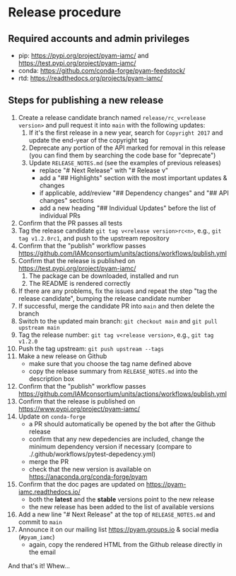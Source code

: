 # Release procedure

## Required accounts and admin privileges

- pip: https://pypi.org/project/pyam-iamc/ and https://test.pypi.org/project/pyam-iamc/
- conda: https://github.com/conda-forge/pyam-feedstock/
- rtd: https://readthedocs.org/projects/pyam-iamc/

## Steps for publishing a new release

1. Create a release candidate branch named `release/rc_v<release version>`
   and pull request it into `main` with the following updates:
   1. If it's the first release in a new year,
      search for `Copyright 2017` and update the end-year of the copyright tag
   1. Deprecate any portion of the API marked for removal in this release
      (you can find them by searching the code base for "deprecate")
   1. Update `RELEASE_NOTES.md` (see the examples of previous releases)
	  - replace "# Next Release" with "# Release v<release version>"
	  - add a "## Highlights" section with the most important updates & changes
      - if applicable, add/review "## Dependency changes" and "## API changes" sections 
      - add a new heading "## Individual Updates" before the list of individual PRs
  1. Confirm that the PR passes all tests
  1. Tag the release candidate `git tag v<release version>rc<n>`,
     e.g., `git tag v1.2.0rc1`, and push to the upstream repository
  1. Confirm that the "publish" workflow passes 
     https://github.com/IAMconsortium/units/actions/workflows/publish.yml
  1. Confirm that the release is published on https://test.pypi.org/project/pyam-iamc/
     1. The package can be downloaded, installed and run
     1. The README is rendered correctly
  1. If there are any problems, fix the issues and repeat the step
     "tag the release candidate", bumping the release candidate number  
  1. If successful, merge the candidate PR into `main` and then delete the branch
1. Switch to the updated main branch: `git checkout main` and `git pull upstream main`
1. Tag the release number: `git tag v<release version>`, e.g., `git tag v1.2.0`
1. Push the tag upstream: `git push upstream --tags`
1. Make a new release on Github
   - make sure that you choose the tag name defined above
   - copy the release summary from `RELEASE_NOTES.md` into the description box
1. Confirm that the "publish" workflow passes 
   https://github.com/IAMconsortium/units/actions/workflows/publish.yml
1. Confirm that the release is published on https://www.pypi.org/project/pyam-iamc/
1. Update on `conda-forge`
   - a PR should automatically be opened by the bot after the Github release
   - confirm that any new depedencies are included,
     change the minimum dependency version if necessary
     (compare to ./.github/workflows/pytest-depedency.yml)
   - merge the PR
   - check that the new version is available on https://anaconda.org/conda-forge/pyam
1. Confirm that the doc pages are updated on https://pyam-iamc.readthedocs.io/
   - both the **latest** and the **stable** versions point to the new release
   - the new release has been added to the list of available versions
1. Add a new line "# Next Release" at the top of `RELEASE_NOTES.md` and commit to `main`
1. Announce it on our mailing list https://pyam.groups.io & social media (`#pyam_iamc`)
   - again, copy the rendered HTML from the Github release directly in the email

And that's it! Whew...
